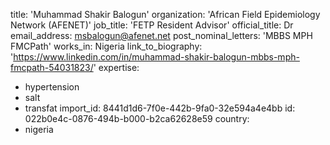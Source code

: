 title: 'Muhammad Shakir Balogun'
organization: 'African Field Epidemiology Network (AFENET)'
job_title: 'FETP Resident Advisor'
official_title: Dr
email_address: msbalogun@afenet.net
post_nominal_letters: 'MBBS MPH FMCPath'
works_in: Nigeria
link_to_biography: 'https://www.linkedin.com/in/muhammad-shakir-balogun-mbbs-mph-fmcpath-54031823/'
expertise:
  - hypertension
  - salt
  - transfat
import_id: 8441d1d6-7f0e-442b-9fa0-32e594a4e4bb
id: 022b0e4c-0876-494b-b000-b2ca62628e59
country:
  - nigeria
